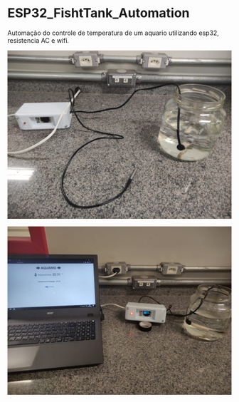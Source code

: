 # ESP32_FishtTank_Automation


Automação do controle de temperatura de um aquario utilizando esp32, resistencia AC e wifi.


![alt text](https://github.com/Rafaelh531/ESP32-Fish-Tank-Automation/blob/main/IMG-20220902-WA0004.jpg?raw=true)

![alt text](https://github.com/Rafaelh531/ESP32-Fish-Tank-Automation/blob/main/IMG-20220902-WA0000.jpg?raw=true)


